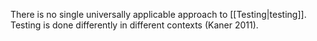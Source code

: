 There is no single universally applicable approach to [[Testing|testing]]. Testing is done differently in different contexts (Kaner 2011).